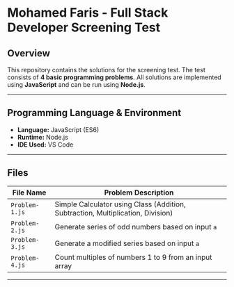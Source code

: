 # Mohamed Faris - Full Stack Developer Screening Test

## Overview
This repository contains the solutions for the screening test. The test consists of **4 basic programming problems**. All solutions are implemented using **JavaScript** and can be run using **Node.js**.

---

## Programming Language & Environment
- **Language:** JavaScript (ES6)
- **Runtime:** Node.js
- **IDE Used:**  VS Code

---

## Files
| File Name       | Problem Description |
|-----------------|-------------------|
| `Problem-1.js`  | Simple Calculator using Class (Addition, Subtraction, Multiplication, Division) |
| `Problem-2.js`  | Generate series of odd numbers based on input `a` |
| `Problem-3.js`  | Generate a modified series based on input `a` |
| `Problem-4.js`  | Count multiples of numbers 1 to 9 from an input array |

---
